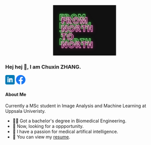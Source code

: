 
<div id="header" align="center">
  <img src="https://github.com/chuxinZ/chuxinZ/blob/main/icon/bb.gif" width="200"/>
</div>

### Hej hej 🙌, I am **Chuxin ZHANG**.


<p align='left'>
<a href="https://www.linkedin.com/in/chuxin-zhang-a36664126/"><img height="30" src="https://github.com/chuxinZ/chuxinZ/blob/main/icon/linkedin.png?raw=true"></a>
<a href="https://www.facebook.com/chuhsin.chang.1"><img height="30" src="https://github.com/chuxinZ/chuxinZ/blob/main/icon/fb.png?raw=true"></a>
<p>

#### About Me
Currently a MSc student in Image Analysis and Machine Learning at Uppsala Univeristy.
- 👩‍🎓 Got a bachelor's degree in Biomedical Engineering.
- 🎯 Now, looking for a oppportunity.
- 🤟 I have a passion for medical artifical intelligence.
- 🐂 You can view my [resume]( https://github.com/chuxinZ/chuxinZ/blob/main/document/cv.pdf ).
